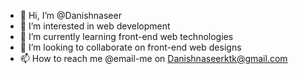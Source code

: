 - 👋 Hi, I’m @Danishnaseer
- 👀 I’m interested in web development
- 🌱 I’m currently learning front-end web technologies
- 💞️ I’m looking to collaborate on front-end web designs
- 📫 How to reach me @email-me on Danishnaseerktk@gmail.com

<!---
Danishnaseer/Danishnaseer is a ✨ special ✨ repository because its `README.md` (this file) appears on your GitHub profile.
You can click the Preview link to take a look at your changes.
--->
